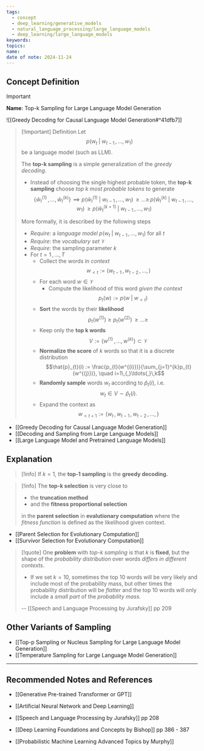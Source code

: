 ```yaml
---
tags:
  - concept
  - deep_learning/generative_models
  - natural_language_processing/large_language_models
  - deep_learning/large_language_models
keywords: 
topics: 
name: 
date of note: 2024-11-24
---
```


## Concept Definition

>[!important]
>**Name**: Top-k Sampling for Large Language Model Generation

![[Greedy Decoding for Causal Language Model Generation#^41dfb7]]

>[!important] Definition
>Let $$p(w_{t}\;|\;w_{t-1}\,{,}\ldots{,}\,w_{1})$$ be a language model (such as LLM).
>
>The **top-k sampling** is a simple generalization of the *greedy decoding*. 
>- Instead of choosing the single highest probable token, the **top-k sampling** choose *top k most probable tokens* to generate $$\{ \hat{w}_{t}^{(1)} \,{,}\ldots{,}\, \hat{w}_{t}^{(k)}\} \implies p(\hat{w}_{t}^{(1)} \;|\;w_{t-1}\,{,}\ldots{,}\,w_{1}) \,{\ge}\ldots{\ge}\,p(\hat{w}_{t}^{(k)} \;|\;w_{t-1}\,{,}\ldots{,}\,w_{1})\, \ge p(\hat{w}_{t}^{(k+1)} \;|\;w_{t-1}\,{,}\ldots{,}\,w_{1})  $$
>  
>More formally, it is described by the following steps
>- *Require*: a *language model*   $p(w_{t}\;|\;w_{t-1}\,{,}\ldots{,}\,w_{1})$ for all $t$
>- *Require*: the *vocabulary set* $\mathcal{V}$
>- *Require*: the sampling parameter $k$
>- For $t=1\,{,}\ldots{,}\,T$
>	- Collect the words in *context* $$w_{<t} := (w_{t-1}\,,w_{t-2} \,{,}\ldots{,}\,)$$
>	- For each word $w\in \mathcal{V}$
>		- Compute the likelihood of this word *given the context* $$p_{t}(w) := p(w\;|\;w_{<t})$$
>	- **Sort** the words by their **likelihood** $$p_{t}(w^{(1)}) \ge p_{t}(w^{(2)}) \,{\ge}\ldots{\ge}\,$$
>	- Keep only the **top k words** $$V := \{ w^{(1)} \,{,}\ldots{,}\, w^{(k)}\} \subset \mathcal{V}$$
>	- **Normalize the score** of $k$ words so that it is a discrete distribution $$\hat{p}_{t}(i) := \frac{p_{t}(w^{(i)})}{\sum_{j=1}^{k}p_{t}(w^{(j)})}, \quad i=1\,{,}\ldots{,}\,k$$
>	- **Randomly sample** words $w_{t}$ according to $\hat{p}_{t}(i)$, i.e. $$w_{t} \in V \sim \hat{p}_{t}(i).$$
>	- Expand the context as $$w_{<t+1} := \{ w_{t}\,, w_{t-1}\,,w_{t-2} \,{,}\ldots{,}\,\}$$

- [[Greedy Decoding for Causal Language Model Generation]]
- [[Decoding and Sampling from Large Language Models]]
- [[Large Language Model and Pretrained Language Models]]

## Explanation

>[!info]
>If $k=1$, the **top-1 sampling** is the **greedy decoding.**


>[!info]
>The **top-k selection** is very close to 
>- the **truncation method** 
>- and the **fitness proportional selection** 
>
>in the **parent selection** in **evalutionary computation** where the *fitness function* is defined as the likelihood given context.

- [[Parent Selection for Evolutionary Computation]]
- [[Survivor Selection for Evolutionary Computation]]

>[!quote]
>One **problem** with *top-k sampling* is that $k$ is **fixed**, but the shape of the *probability  distribution* over words *differs in different contexts*. 
>- If we set $k = 10$, sometimes  the top $10$ words will be very likely and include most of the probability mass, but  other times the probability distribution will be *flatter* and the top $10$ words will only  include a *small part* of the *probability mass*.
>  
>  
>-- [[Speech and Language Processing by Jurafsky]] pp 209  


## Other Variants of Sampling

- [[Top-p Sampling or Nucleus Sampling for Large Language Model Generation]]
- [[Temperature Sampling for Large Language Model Generation]]


-----------
##  Recommended Notes and References


- [[Generative Pre-trained Transformer or GPT]]
- [[Artificial Neural Network and Deep Learning]]

- [[Speech and Language Processing by Jurafsky]] pp 208
- [[Deep Learning Foundations and Concepts by Bishop]] pp 386 - 387
- [[Probabilistic Machine Learning Advanced Topics by Murphy]]